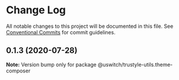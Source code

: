 # Change Log

All notable changes to this project will be documented in this file.
See [Conventional Commits](https://conventionalcommits.org) for commit guidelines.

## 0.1.3 (2020-07-28)

**Note:** Version bump only for package @uswitch/trustyle-utils.theme-composer
